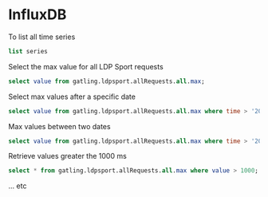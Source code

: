 InfluxDB
========

To list all time series

```sql
list series
```

Select the max value for all LDP Sport requests
```sql
select value from gatling.ldpsport.allRequests.all.max;
```

Select max values after a specific date
```sql
select value from gatling.ldpsport.allRequests.all.max where time > '2015-03-18';
```

Max values between two dates
```sql
select value from gatling.ldpsport.allRequests.all.max where time > '2015-03-18' and time < '2015-03-20';
```

Retrieve values greater the 1000 ms
```sql
select * from gatling.ldpsport.allRequests.all.max where value > 1000;
```

... etc
